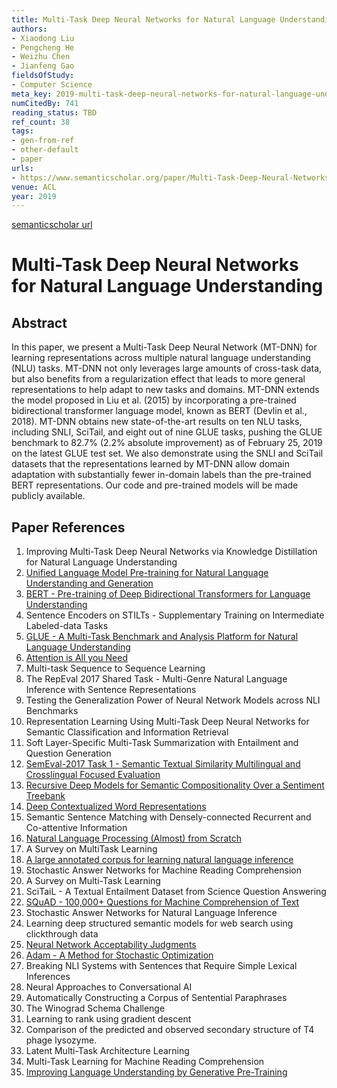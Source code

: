 ```yaml
---
title: Multi-Task Deep Neural Networks for Natural Language Understanding
authors:
- Xiaodong Liu
- Pengcheng He
- Weizhu Chen
- Jianfeng Gao
fieldsOfStudy:
- Computer Science
meta_key: 2019-multi-task-deep-neural-networks-for-natural-language-understanding
numCitedBy: 741
reading_status: TBD
ref_count: 38
tags:
- gen-from-ref
- other-default
- paper
urls:
- https://www.semanticscholar.org/paper/Multi-Task-Deep-Neural-Networks-for-Natural-Liu-He/658721bc13b0fa97366d38c05a96bf0a9f4bb0ac?sort=total-citations
venue: ACL
year: 2019
---
```


[semanticscholar url](https://www.semanticscholar.org/paper/Multi-Task-Deep-Neural-Networks-for-Natural-Liu-He/658721bc13b0fa97366d38c05a96bf0a9f4bb0ac?sort=total-citations)

# Multi-Task Deep Neural Networks for Natural Language Understanding

## Abstract

In this paper, we present a Multi-Task Deep Neural Network (MT-DNN) for learning representations across multiple natural language understanding (NLU) tasks. MT-DNN not only leverages large amounts of cross-task data, but also benefits from a regularization effect that leads to more general representations to help adapt to new tasks and domains. MT-DNN extends the model proposed in Liu et al. (2015) by incorporating a pre-trained bidirectional transformer language model, known as BERT (Devlin et al., 2018). MT-DNN obtains new state-of-the-art results on ten NLU tasks, including SNLI, SciTail, and eight out of nine GLUE tasks, pushing the GLUE benchmark to 82.7% (2.2% absolute improvement) as of February 25, 2019 on the latest GLUE test set. We also demonstrate using the SNLI and SciTail datasets that the representations learned by MT-DNN allow domain adaptation with substantially fewer in-domain labels than the pre-trained BERT representations. Our code and pre-trained models will be made publicly available.

## Paper References

1. Improving Multi-Task Deep Neural Networks via Knowledge Distillation for Natural Language Understanding
2. [Unified Language Model Pre-training for Natural Language Understanding and Generation](2019-unified-language-model-pre-training-for-natural-language-understanding-and-generation)
3. [BERT - Pre-training of Deep Bidirectional Transformers for Language Understanding](2019-bert.md)
4. Sentence Encoders on STILTs - Supplementary Training on Intermediate Labeled-data Tasks
5. [GLUE - A Multi-Task Benchmark and Analysis Platform for Natural Language Understanding](2018-glue-a-multi-task-benchmark-and-analysis-platform-for-natural-language-understanding)
6. [Attention is All you Need](2017-transformer.md)
7. Multi-task Sequence to Sequence Learning
8. The RepEval 2017 Shared Task - Multi-Genre Natural Language Inference with Sentence Representations
9. Testing the Generalization Power of Neural Network Models across NLI Benchmarks
10. Representation Learning Using Multi-Task Deep Neural Networks for Semantic Classification and Information Retrieval
11. Soft Layer-Specific Multi-Task Summarization with Entailment and Question Generation
12. [SemEval-2017 Task 1 - Semantic Textual Similarity Multilingual and Crosslingual Focused Evaluation](2017-semeval-2017-task-1-semantic-textual-similarity-multilingual-and-crosslingual-focused-evaluation)
13. [Recursive Deep Models for Semantic Compositionality Over a Sentiment Treebank](2013-recursive-deep-models-for-semantic-compositionality-over-a-sentiment-treebank)
14. [Deep Contextualized Word Representations](2018-deep-contextualized-word-representations)
15. Semantic Sentence Matching with Densely-connected Recurrent and Co-attentive Information
16. [Natural Language Processing (Almost) from Scratch](2011-natural-language-processing-almost-from-scratch)
17. A Survey on MultiTask Learning
18. [A large annotated corpus for learning natural language inference](2015-a-large-annotated-corpus-for-learning-natural-language-inference)
19. Stochastic Answer Networks for Machine Reading Comprehension
20. A Survey on Multi-Task Learning
21. SciTaiL - A Textual Entailment Dataset from Science Question Answering
22. [SQuAD - 100,000+ Questions for Machine Comprehension of Text](2016-squad-100-000-questions-for-machine-comprehension-of-text)
23. Stochastic Answer Networks for Natural Language Inference
24. Learning deep structured semantic models for web search using clickthrough data
25. [Neural Network Acceptability Judgments](2019-neural-network-acceptability-judgments)
26. [Adam - A Method for Stochastic Optimization](2015-adam-a-method-for-stochastic-optimization)
27. Breaking NLI Systems with Sentences that Require Simple Lexical Inferences
28. Neural Approaches to Conversational AI
29. Automatically Constructing a Corpus of Sentential Paraphrases
30. The Winograd Schema Challenge
31. Learning to rank using gradient descent
32. Comparison of the predicted and observed secondary structure of T4 phage lysozyme.
33. Latent Multi-Task Architecture Learning
34. Multi-Task Learning for Machine Reading Comprehension
35. [Improving Language Understanding by Generative Pre-Training](2018-improving-language-understanding-by-generative-pre-training)
